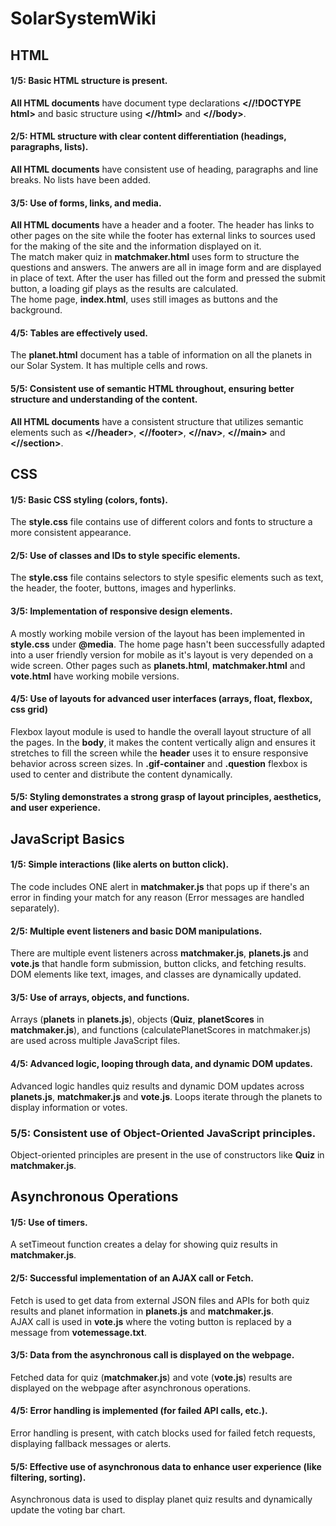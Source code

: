 # SolarSystemWiki

## HTML
#### 1/5: Basic HTML structure is present.<br>
**All HTML documents** have document type declarations **<//!DOCTYPE html>**
and basic structure using **<//html>** and **<//body>**.<br>

#### 2/5: HTML structure with clear content differentiation (headings, paragraphs, lists).<br>
**All HTML documents** have consistent use of heading, paragraphs
and line breaks. No lists have been added.<br>

#### 3/5: Use of forms, links, and media.<br>
**All HTML documents** have a header and a footer. The header has links to
other pages on the site while the footer has external links to sources used
for the making of the site and the information displayed on it.<br>
The match maker quiz in **matchmaker.html** uses form to structure the questions
and answers. The anwers are all in image form and are displayed in place of text.
After the user has filled out the form and pressed the submit button, a loading gif
plays as the results are calculated.<br>
The home page, **index.html**, uses still images as buttons and the background.<br>

#### 4/5: Tables are effectively used.<br>
The **planet.html** document has a table of information on all the planets in
our Solar System. It has multiple cells and rows.<br>

#### 5/5: Consistent use of semantic HTML throughout, ensuring better structure and understanding of the content.<br>
**All HTML documents** have a consistent structure that utilizes semantic elements such as
**<//header>**, **<//footer>**, **<//nav>**, **<//main>** and **<//section>**.<br>


## CSS
#### 1/5: Basic CSS styling (colors, fonts).<br>
The **style.css** file contains use of different colors and fonts
to structure a more consistent appearance.<br>

#### 2/5: Use of classes and IDs to style specific elements.<br>
The **style.css** file contains selectors to style spesific elements such as
text, the header, the footer, buttons, images and hyperlinks.<br>

#### 3/5: Implementation of responsive design elements.<br>
A mostly working mobile version of the layout has been implemented in **style.css** under **@media**.
The home page hasn't been successfully adapted into a user friendly version for mobile as
it's layout is very depended on a wide screen. Other pages
such as **planets.html**, **matchmaker.html** and **vote.html** have working mobile versions.<br>

#### 4/5: Use of layouts for advanced user interfaces (arrays, float, flexbox, css grid)<br>
Flexbox layout module is used to handle the overall layout structure of all the pages.
In the **body**, it makes the content vertically align and ensures it stretches
to fill the screen while the **header** uses it to ensure responsive
behavior across screen sizes. In **.gif-container** and **.question** flexbox is used
to center and distribute the content dynamically.<br>

#### 5/5: Styling demonstrates a strong grasp of layout principles, aesthetics, and user experience.<br>


## JavaScript Basics
#### 1/5: Simple interactions (like alerts on button click).<br>
The code includes ONE alert in **matchmaker.js** that pops up if there's
an error in finding your match for any reason (Error messages are handled separately).<br>

#### 2/5: Multiple event listeners and basic DOM manipulations.<br>
There are multiple event listeners across **matchmaker.js**, **planets.js**
and **vote.js** that handle form submission, button clicks, and fetching results.
DOM elements like text, images, and classes are dynamically updated.<br>

#### 3/5: Use of arrays, objects, and functions.<br>
Arrays (**planets** in **planets.js**), objects (**Quiz**, **planetScores** in **matchmaker.js**), and
functions (calculatePlanetScores in matchmaker.js) are used across multiple JavaScript files.<br>

#### 4/5: Advanced logic, looping through data, and dynamic DOM updates.<br>
Advanced logic handles quiz results and dynamic DOM updates across **planets.js**, **matchmaker.js**
and **vote.js**. Loops iterate through the planets to display information or votes.<br>

### 5/5: Consistent use of Object-Oriented JavaScript principles.<br>
Object-oriented principles are present in the use of constructors like **Quiz** in **matchmaker.js**.<br>


## Asynchronous Operations
#### 1/5: Use of timers.<br>
A setTimeout function creates a delay for showing quiz results in **matchmaker.js**.<br>

#### 2/5: Successful implementation of an AJAX call or Fetch.<br>
Fetch is used to get data from external JSON files and APIs for both quiz results and planet information
in **planets.js** and **matchmaker.js**.<br>
AJAX call is used in **vote.js** where the voting button is replaced by a message from **votemessage.txt**.<br>

#### 3/5: Data from the asynchronous call is displayed on the webpage.<br>
Fetched data for quiz (**matchmaker.js**) and vote (**vote.js**) results are displayed on the webpage
after asynchronous operations.<br>

#### 4/5: Error handling is implemented (for failed API calls, etc.).<br>
Error handling is present, with catch blocks used for failed fetch requests,
displaying fallback messages or alerts.<br>

#### 5/5: Effective use of asynchronous data to enhance user experience (like filtering, sorting).<br>
Asynchronous data is used to display planet quiz results and dynamically update
the voting bar chart.